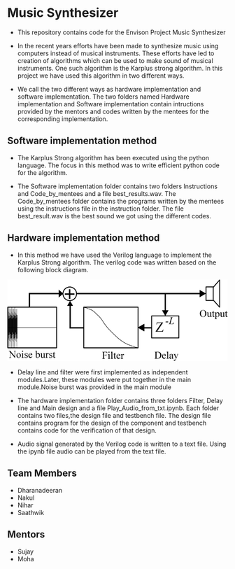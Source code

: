 # Music Synthesizer

* This repository contains code for the Envison Project Music Synthesizer

* In the recent years efforts have been made to synthesize music using computers instead of musical instruments. These efforts have led to creation of algorithms which can be used to make sound of musical instruments. One such algorithm is the Karplus strong algorithm. In this project we have used this algorithm in two different ways.  

* We call the two different ways as hardware implementation and software implementation. The two folders named Hardware implementation and Software implementation contain intructions provided by the mentors and codes written by the mentees for the corresponding implementation. 

## Software implementation method 

* The Karplus Strong algorithm has been executed using the python language. The focus in this method was to write efficient python code for the algorithm. 

* The Software implementation folder contains two folders Instructions and Code_by_mentees and a file best_results.wav. The Code_by_mentees folder contains the programs written by the mentees using the instructions file in the instruction folder. The file best_result.wav is the best sound we got using the different codes.


## Hardware implementation method
* In this method we have used the Verilog language to implement the Karplus Strong algorithm. The verilog code was written based on the following block diagram.


![block diagram](/images/block_diagram.svg.png)


* Delay line and filter were first implemented as independent modules.Later, these modules were put together in the main module.Noise burst was provided in the main module  


* The hardware implementation folder contains three folders Filter, Delay line and Main design and a file Play_Audio_from_txt.ipynb. Each folder contains two files,the design file and testbench file. The design file contains program for the design of the component and testbench contains code for the verification of that design.

* Audio signal generated by the Verilog code is written to a text file. Using the ipynb file audio can be played from the text file.   

## Team Members

* Dharanadeeran 
* Nakul
* Nihar
* Saathwik

## Mentors

* Sujay
* Moha
